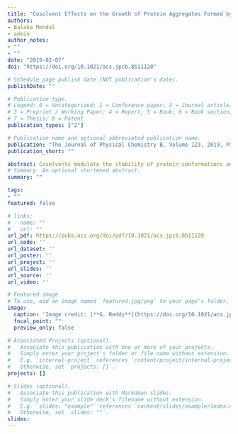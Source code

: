 ```yaml
---
title: "Cosolvent Effects on the Growth of Protein Aggregates Formed by a Single Domain Globular Protein and an Intrinsically Disordered Protein"
authors: 
- Balaka Mondal 
- admin
author_notes:
- ""
- ""
date: "2019-02-07"
doi: "https://doi.org/10.1021/acs.jpcb.8b11128"

# Schedule page publish date (NOT publication's date).
publishDate: ""

# Publication type.
# Legend: 0 = Uncategorized; 1 = Conference paper; 2 = Journal article;
# 3 = Preprint / Working Paper; 4 = Report; 5 = Book; 6 = Book section;
# 7 = Thesis; 8 = Patent
publication_types: ["2"]

# Publication name and optional abbreviated publication name.
publication: "The Journal of Physical Chemistry B, Volume 123, 2019, Pages 1950-1960"
publication_short: ""

abstract: Cosolvents modulate the stability of protein conformations and exhibit contrasting effects on the kinetics of aggregation by globular proteins and intrinsically disordered proteins (IDPs). The growth of ordered protein aggregates after the initial nucleation step is believed to proceed through a dock-lock mechanism. We have studied the effect of two denaturants [guanidinium chloride (GdmCl) and urea] and four protective osmolytes (trimethylamine N-oxide (TMAO), sucrose, sarcosine, and sorbitol) on the free energy surface (FES) of the dock-lock growth step of protein aggregation using a coarse-grained protein model and metadynamics simulations. We have used the proteins cSrc-SH3 and Aβ9–40 as model systems representing globular proteins and IDPs, respectively. The effect of cosolvents on protein conformations is taken into account using the molecular transfer model (MTM). The computed FES shows that protective osmolytes stabilize the compact aggregates, while denaturants destabilize them for both cSrc-SH3 and Aβ9–40. However, protective osmolytes increase the effective energy barrier for the multistep domain-swapped dimerization of cSrc-SH3, which is critical to the growth of protein aggregates by globular proteins, thus slowing down the overall aggregation rate. Contrastingly, denaturants decrease the effective barrier height for cSrc-SH3 dimerization and hence enhance the aggregation rate in globular proteins. The simulations further show that cSrc-SH3 monomers unfold before dimerization and the barrier to monomer unfolding regulates the effective rate of aggregation. In the case of IDP, Aβ9–40, protective osmolytes decrease and denaturants increase the effective barriers in the dock-lock mechanism of fibril growth, leading to faster and slower growth kinetics, respectively.
# Summary. An optional shortened abstract.
summary: ""

tags:
- ""
featured: false

# links:
# - name: ""
#   url: ""
url_pdf: https://pubs.acs.org/doi/pdf/10.1021/acs.jpcb.8b11128
url_code: ''
url_dataset: ''
url_poster: ''
url_project: ''
url_slides: ''
url_source: ''
url_video: ''

# Featured image
# To use, add an image named `featured.jpg/png` to your page's folder. 
image:
  caption: 'Image credit: [**G. Reddy**](https://doi.org/10.1021/acs.jpcb.8b11128)'
  focal_point: ""
  preview_only: false

# Associated Projects (optional).
#   Associate this publication with one or more of your projects.
#   Simply enter your project's folder or file name without extension.
#   E.g. `internal-project` references `content/project/internal-project/index.md`.
#   Otherwise, set `projects: []`.
projects: []

# Slides (optional).
#   Associate this publication with Markdown slides.
#   Simply enter your slide deck's filename without extension.
#   E.g. `slides: "example"` references `content/slides/example/index.md`.
#   Otherwise, set `slides: ""`.
slides:
---
```

